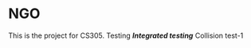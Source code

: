 # NGO
This is the project for CS305. Testing
***Integrated testing***
C o l l i s i o n   t e s t - 1 
 
